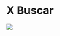 # X Buscar
![](https://oei.int/downloads/blobs/eyJfcmFpbHMiOnsibWVzc2FnZSI6IkJBaHBBcTRyIiwiZXhwIjpudWxsLCJwdXIiOiJibG9iX2lkIn19--e027ffbb97d8141558e179b7bc199f25f4268d5b/WhatsApp%20Image%202021-02-14%20at%2015.31.27.jpeg)
